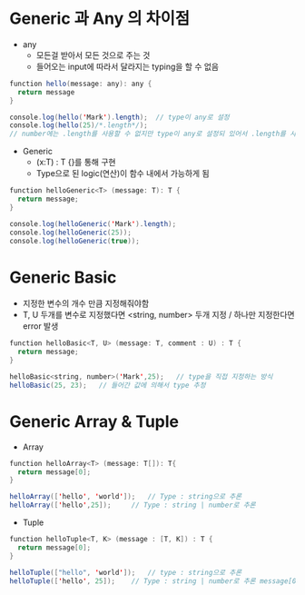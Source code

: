 # Generic 과 Any 의 차이점
- any
  - 모든걸 받아서 모든 것으로 주는 것
  - 들어오는 input에 따라서 달라지는 typing을 할 수 없음
```java
function hello(message: any): any {
  return message
}

console.log(hello('Mark').length);  // type이 any로 설정
console.log(hello(25)/*.length*/);
// number에는 .length를 사용할 수 없지만 type이 any로 설정되 있어서 .length를 사용해도 error가 발생하지 않음
```

- Generic
  - <T> (x:T) : T {}를 통해 구현
  - Type으로 된 logic(연산)이 함수 내에서 가능하게 됨
```java
function helloGeneric<T> (message: T): T {
  return message;
}

console.log(helloGeneric('Mark').length);
console.log(helloGeneric(25));
console.log(helloGeneric(true));
```

# Generic Basic
- 지정한 변수의 개수 만큼 지정해줘야함
- T, U 두개를 변수로 지정했다면 <string, number> 두개 지정 / <string> 하나만 지정한다면 error 발생
```java
function helloBasic<T, U> (message: T, comment : U) : T {
  return message;
}

helloBasic<string, number>('Mark',25);   // type을 직접 지정하는 방식
helloBasic(25, 23);   // 들어간 값에 의해서 type 추정
```

# Generic Array & Tuple
- Array
```java
function helloArray<T> (message: T[]): T{
  return message[0];
}

helloArray(['hello', 'world']);   // Type : string으로 추론
helloArray(['hello',25]);     // Type : string | number로 추론
```
- Tuple
```java
function helloTuple<T, K> (message : [T, K]) : T {
  return message[0];
}

helloTuple(["hello", 'world']);   // type : string으로 추론
helloTuple(['hello', 25]);    // Type : string | number로 추론 message[0]번째 배열은 string으로 정확하게 추론(Array와 차이점)
```